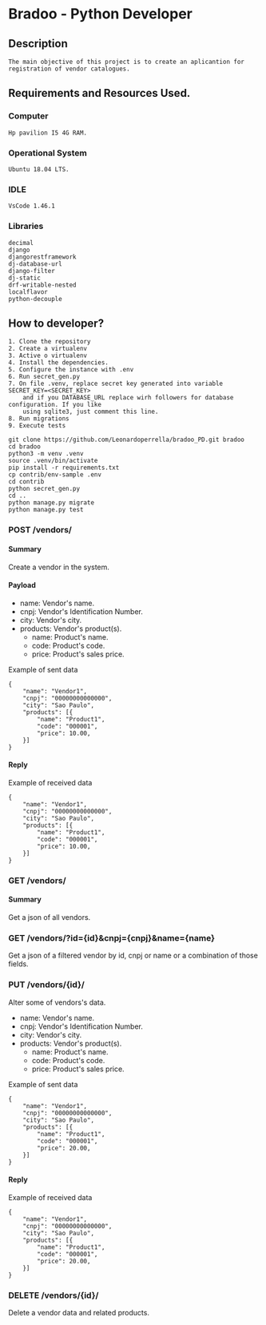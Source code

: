 # Bradoo - Python Developer

## Description
    The main objective of this project is to create an aplicantion for registration of vendor catalogues.

## Requirements and Resources Used.

### Computer

    Hp pavilion I5 4G RAM.

### Operational System

    Ubuntu 18.04 LTS.

### IDLE

    VsCode 1.46.1

### Libraries

    decimal
    django
    djangorestframework
    dj-database-url
    django-filter
    dj-static
    drf-writable-nested
    localflavor
    python-decouple

## How to developer?

    1. Clone the repository
    2. Create a virtualenv
    3. Active o virtualenv
    4. Install the dependencies.
    5. Configure the instance with .env
    6. Run secret_gen.py
    7. On file .venv, replace secret key generated into variable SECRET_KEY=<SECRET_KEY>
        and if you DATABASE_URL replace wirh followers for database configuration. If you like
        using sqlite3, just comment this line.
    8. Run migrations
    9. Execute tests

```console
git clone https://github.com/Leonardoperrella/bradoo_PD.git bradoo
cd bradoo
python3 -m venv .venv
source .venv/bin/activate
pip install -r requirements.txt
cp contrib/env-sample .env
cd contrib
python secret_gen.py
cd ..
python manage.py migrate
python manage.py test
```


### POST /vendors/

#### Summary

Create a vendor in the system.

#### Payload

- name: Vendor's name.
- cnpj: Vendor's Identification Number.
- city: Vendor's city.
- products: Vendor's product(s).
    - name: Product's name.
    - code: Product's code.
    - price: Product's sales price. 

Example of sent data

    {
        "name": "Vendor1",
        "cnpj": "00000000000000",
        "city": "Sao Paulo",
        "products": [{
            "name": "Product1",
            "code": "000001",
            "price": 10.00,
        }]
    }

#### Reply

Example of received data

    {
        "name": "Vendor1",
        "cnpj": "00000000000000",
        "city": "Sao Paulo",
        "products": [{
            "name": "Product1",
            "code": "000001",
            "price": 10.00,
        }]
    }


### GET /vendors/

#### Summary

Get a json of all vendors.

### GET /vendors/?id={id}&cnpj={cnpj}&name={name}

Get a json of a filtered vendor by id, cnpj or name or 
a combination of those fields.

### PUT /vendors/{id}/

Alter some of vendors's data.

- name: Vendor's name.
- cnpj: Vendor's Identification Number.
- city: Vendor's city.
- products: Vendor's product(s).
    - name: Product's name.
    - code: Product's code.
    - price: Product's sales price. 

Example of sent data

    {
        "name": "Vendor1",
        "cnpj": "00000000000000",
        "city": "Sao Paulo",
        "products": [{
            "name": "Product1",
            "code": "000001",
            "price": 20.00,
        }]
    }

#### Reply

Example of received data

    {
        "name": "Vendor1",
        "cnpj": "00000000000000",
        "city": "Sao Paulo",
        "products": [{
            "name": "Product1",
            "code": "000001",
            "price": 20.00,
        }]
    }


### DELETE /vendors/{id}/

Delete a vendor data and related products.
